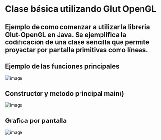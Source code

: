 # Clase básica utilizando Glut OpenGL

## Ejemplo de como comenzar a utilizar la libreria Glut-OpenGL en Java. Se ejemplifica la códificación de una clase sencilla que permite proyectar por pantalla primitivas como líneas.



## Ejemplo de las funciones principales 

![image](https://user-images.githubusercontent.com/22751324/93706020-f4393280-fae7-11ea-9c9e-060131d937bb.png)


## Constructor y metodo principal main()

![image](https://user-images.githubusercontent.com/22751324/93706042-1f238680-fae8-11ea-9a46-4e90af6dfb6a.png)


## Grafica por pantalla

![image](https://user-images.githubusercontent.com/22751324/93706059-4c703480-fae8-11ea-9598-91351153da4b.png)
